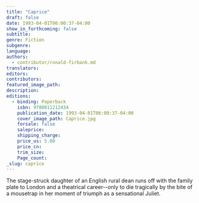```yaml
---
title: "Caprice"
draft: false
date: 1993-04-01T06:00:37-04:00
show_in_forthcoming: false
subtitle:
genre: Fiction
subgenre:
language:
authors:
  - contributor/ronald-firbank.md
translators:
editors:
contributors:
featured_image_path:
description:
editions:
  - binding: Paperback
    isbn: 9780811212434
    publication_date: 1993-04-01T06:00:37-04:00
    cover_image_path: Caprice.jpg
    forsale: false
    saleprice:
    shipping_charge:
    price_us: 5.00
    price_cn:
    trim_size:
    Page_count:
_slug: caprice
---
```


The stage-struck daughter of an English rural dean runs off with the family plate to London and a theatrical career--only to die tragically by the bite of a mousetrap in her moment of triumph as a sensational Juliet. 

